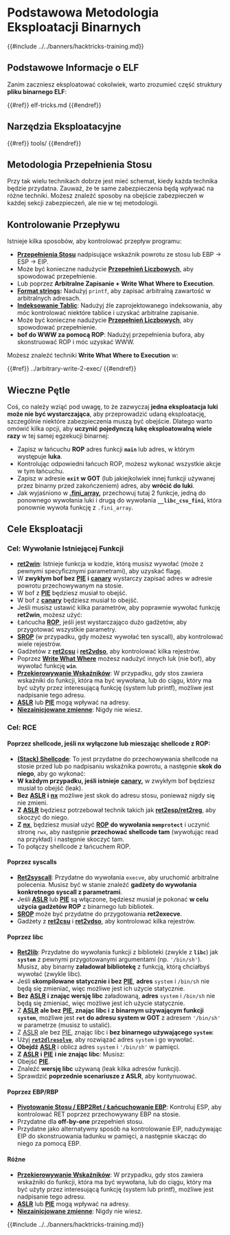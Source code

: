 # Podstawowa Metodologia Eksploatacji Binarnych

{{#include ../../banners/hacktricks-training.md}}

## Podstawowe Informacje o ELF

Zanim zaczniesz eksploatować cokolwiek, warto zrozumieć część struktury **pliku binarnego ELF**:

{{#ref}}
elf-tricks.md
{{#endref}}

## Narzędzia Eksploatacyjne

{{#ref}}
tools/
{{#endref}}

## Metodologia Przepełnienia Stosu

Przy tak wielu technikach dobrze jest mieć schemat, kiedy każda technika będzie przydatna. Zauważ, że te same zabezpieczenia będą wpływać na różne techniki. Możesz znaleźć sposoby na obejście zabezpieczeń w każdej sekcji zabezpieczeń, ale nie w tej metodologii.

## Kontrolowanie Przepływu

Istnieje kilka sposobów, aby kontrolować przepływ programu:

- [**Przepełnienia Stosu**](../stack-overflow/index.html) nadpisujące wskaźnik powrotu ze stosu lub EBP -> ESP -> EIP.
- Może być konieczne nadużycie [**Przepełnień Liczbowych**](../integer-overflow.md), aby spowodować przepełnienie.
- Lub poprzez **Arbitralne Zapisanie + Write What Where to Execution**.
- [**Format strings**](../format-strings/index.html)**:** Nadużyj `printf`, aby zapisać arbitralną zawartość w arbitralnych adresach.
- [**Indeksowanie Tablic**](../array-indexing.md): Nadużyj źle zaprojektowanego indeksowania, aby móc kontrolować niektóre tablice i uzyskać arbitralne zapisanie.
- Może być konieczne nadużycie [**Przepełnień Liczbowych**](../integer-overflow.md), aby spowodować przepełnienie.
- **bof do WWW za pomocą ROP**: Nadużyj przepełnienia bufora, aby skonstruować ROP i móc uzyskać WWW.

Możesz znaleźć techniki **Write What Where to Execution** w:

{{#ref}}
../arbitrary-write-2-exec/
{{#endref}}

## Wieczne Pętle

Coś, co należy wziąć pod uwagę, to że zazwyczaj **jedna eksploatacja luki może nie być wystarczająca**, aby przeprowadzić udaną eksploatację, szczególnie niektóre zabezpieczenia muszą być obejście. Dlatego warto omówić kilka opcji, aby **uczynić pojedynczą lukę eksploatowalną wiele razy** w tej samej egzekucji binarnej:

- Zapisz w łańcuchu **ROP** adres funkcji **`main`** lub adres, w którym występuje **luka**.
- Kontrolując odpowiedni łańcuch ROP, możesz wykonać wszystkie akcje w tym łańcuchu.
- Zapisz w adresie **`exit` w GOT** (lub jakiejkolwiek innej funkcji używanej przez binarny przed zakończeniem) adres, aby **wrócić do luki**.
- Jak wyjaśniono w [**.fini_array**](../arbitrary-write-2-exec/www2exec-.dtors-and-.fini_array.md#eternal-loop)**,** przechowuj tutaj 2 funkcje, jedną do ponownego wywołania luki i drugą do wywołania **`__libc_csu_fini`**, która ponownie wywoła funkcję z `.fini_array`.

## Cele Eksploatacji

### Cel: Wywołanie Istniejącej Funkcji

- [**ret2win**](#ret2win): Istnieje funkcja w kodzie, którą musisz wywołać (może z pewnymi specyficznymi parametrami), aby uzyskać flagę.
- W **zwykłym bof bez** [**PIE**](../common-binary-protections-and-bypasses/pie/index.html) **i** [**canary**](../common-binary-protections-and-bypasses/stack-canaries/index.html) wystarczy zapisać adres w adresie powrotu przechowywanym na stosie.
- W bof z [**PIE**](../common-binary-protections-and-bypasses/pie/index.html) będziesz musiał to obejść.
- W bof z [**canary**](../common-binary-protections-and-bypasses/stack-canaries/index.html) będziesz musiał to obejść.
- Jeśli musisz ustawić kilka parametrów, aby poprawnie wywołać funkcję **ret2win**, możesz użyć:
- Łańcucha [**ROP**](#rop-and-ret2...-techniques), jeśli jest wystarczająco dużo gadżetów, aby przygotować wszystkie parametry.
- [**SROP**](../rop-return-oriented-programing/srop-sigreturn-oriented-programming/index.html) (w przypadku, gdy możesz wywołać ten syscall), aby kontrolować wiele rejestrów.
- Gadżetów z [**ret2csu**](../rop-return-oriented-programing/ret2csu.md) i [**ret2vdso**](../rop-return-oriented-programing/ret2vdso.md), aby kontrolować kilka rejestrów.
- Poprzez [**Write What Where**](../arbitrary-write-2-exec/index.html) możesz nadużyć innych luk (nie bof), aby wywołać funkcję **`win`**.
- [**Przekierowywanie Wskaźników**](../stack-overflow/pointer-redirecting.md): W przypadku, gdy stos zawiera wskaźniki do funkcji, która ma być wywołana, lub do ciągu, który ma być użyty przez interesującą funkcję (system lub printf), możliwe jest nadpisanie tego adresu.
- [**ASLR**](../common-binary-protections-and-bypasses/aslr/index.html) lub [**PIE**](../common-binary-protections-and-bypasses/pie/index.html) mogą wpływać na adresy.
- [**Niezainicjowane zmienne**](../stack-overflow/uninitialized-variables.md): Nigdy nie wiesz.

### Cel: RCE

#### Poprzez shellcode, jeśli nx wyłączone lub mieszając shellcode z ROP:

- [**(Stack) Shellcode**](#stack-shellcode): To jest przydatne do przechowywania shellcode na stosie przed lub po nadpisaniu wskaźnika powrotu, a następnie **skok do niego**, aby go wykonać:
- **W każdym przypadku, jeśli istnieje** [**canary**](../common-binary-protections-and-bypasses/stack-canaries/index.html)**,** w zwykłym bof będziesz musiał to obejść (leak).
- **Bez** [**ASLR**](../common-binary-protections-and-bypasses/aslr/index.html) **i** [**nx**](../common-binary-protections-and-bypasses/no-exec-nx.md) możliwe jest skok do adresu stosu, ponieważ nigdy się nie zmieni.
- **Z** [**ASLR**](../common-binary-protections-and-bypasses/aslr/index.html) będziesz potrzebował technik takich jak [**ret2esp/ret2reg**](../rop-return-oriented-programing/ret2esp-ret2reg.md), aby skoczyć do niego.
- **Z** [**nx**](../common-binary-protections-and-bypasses/no-exec-nx.md), będziesz musiał użyć [**ROP**](../rop-return-oriented-programing/index.html) **do wywołania `memprotect`** i uczynić stronę `rwx`, aby następnie **przechować shellcode tam** (wywołując read na przykład) i następnie skoczyć tam.
- To połączy shellcode z łańcuchem ROP.

#### Poprzez syscalls

- [**Ret2syscall**](../rop-return-oriented-programing/rop-syscall-execv/index.html): Przydatne do wywołania `execve`, aby uruchomić arbitralne polecenia. Musisz być w stanie znaleźć **gadżety do wywołania konkretnego syscall z parametrami**.
- Jeśli [**ASLR**](../common-binary-protections-and-bypasses/aslr/index.html) lub [**PIE**](../common-binary-protections-and-bypasses/pie/index.html) są włączone, będziesz musiał je pokonać **w celu użycia gadżetów ROP** z binarnego lub bibliotek.
- [**SROP**](../rop-return-oriented-programing/srop-sigreturn-oriented-programming/index.html) może być przydatne do przygotowania **ret2execve**.
- Gadżety z [**ret2csu**](../rop-return-oriented-programing/ret2csu.md) i [**ret2vdso**](../rop-return-oriented-programing/ret2vdso.md), aby kontrolować kilka rejestrów.

#### Poprzez libc

- [**Ret2lib**](../rop-return-oriented-programing/ret2lib/index.html): Przydatne do wywołania funkcji z biblioteki (zwykle z **`libc`**) jak **`system`** z pewnymi przygotowanymi argumentami (np. `'/bin/sh'`). Musisz, aby binarny **załadował bibliotekę** z funkcją, którą chciałbyś wywołać (zwykle libc).
- Jeśli **skompilowane statycznie i bez** [**PIE**](../common-binary-protections-and-bypasses/pie/index.html), **adres** `system` i `/bin/sh` nie będą się zmieniać, więc możliwe jest ich użycie statycznie.
- **Bez** [**ASLR**](../common-binary-protections-and-bypasses/aslr/index.html) **i znając wersję libc** załadowaną, **adres** `system` i `/bin/sh` nie będą się zmieniać, więc możliwe jest ich użycie statycznie.
- Z [**ASLR**](../common-binary-protections-and-bypasses/aslr/index.html) **ale bez** [**PIE**](../common-binary-protections-and-bypasses/pie/index.html)**, znając libc i z binarnym używającym funkcji `system`**, możliwe jest **`ret` do adresu system w GOT** z adresem `'/bin/sh'` w parametrze (musisz to ustalić).
- Z [ASLR](../common-binary-protections-and-bypasses/aslr/index.html) ale bez [PIE](../common-binary-protections-and-bypasses/pie/index.html), znając libc i **bez binarnego używającego `system`**:
- Użyj [**`ret2dlresolve`**](../rop-return-oriented-programing/ret2dlresolve.md), aby rozwiązać adres `system` i go wywołać.
- **Obejdź** [**ASLR**](../common-binary-protections-and-bypasses/aslr/index.html) i oblicz adres `system` i `'/bin/sh'` w pamięci.
- **Z** [**ASLR**](../common-binary-protections-and-bypasses/aslr/index.html) **i** [**PIE**](../common-binary-protections-and-bypasses/pie/index.html) **i nie znając libc**: Musisz:
- Obejść [**PIE**](../common-binary-protections-and-bypasses/pie/index.html).
- Znaleźć **wersję libc** używaną (leak kilka adresów funkcji).
- Sprawdzić **poprzednie scenariusze z ASLR**, aby kontynuować.

#### Poprzez EBP/RBP

- [**Pivotowanie Stosu / EBP2Ret / Łańcuchowanie EBP**](../stack-overflow/stack-pivoting-ebp2ret-ebp-chaining.md): Kontroluj ESP, aby kontrolować RET poprzez przechowywany EBP na stosie.
- Przydatne dla **off-by-one** przepełnień stosu.
- Przydatne jako alternatywny sposób na kontrolowanie EIP, nadużywając EIP do skonstruowania ładunku w pamięci, a następnie skacząc do niego za pomocą EBP.

#### Różne

- [**Przekierowywanie Wskaźników**](../stack-overflow/pointer-redirecting.md): W przypadku, gdy stos zawiera wskaźniki do funkcji, która ma być wywołana, lub do ciągu, który ma być użyty przez interesującą funkcję (system lub printf), możliwe jest nadpisanie tego adresu.
- [**ASLR**](../common-binary-protections-and-bypasses/aslr/index.html) lub [**PIE**](../common-binary-protections-and-bypasses/pie/index.html) mogą wpływać na adresy.
- [**Niezainicjowane zmienne**](../stack-overflow/uninitialized-variables.md): Nigdy nie wiesz.

{{#include ../../banners/hacktricks-training.md}}
